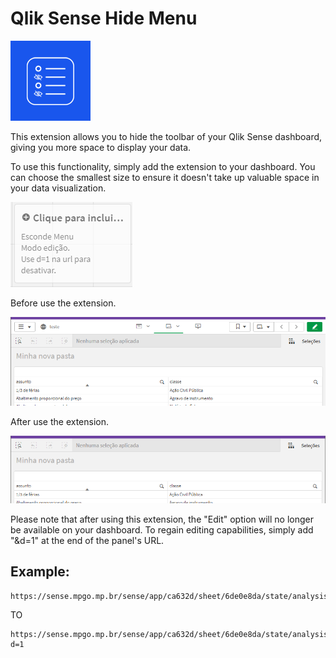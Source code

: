 # Qlik Sense Hide Menu

![Qlik Sense Hide Menu](icon-256x256.png)

This extension allows you to hide the toolbar of your Qlik Sense dashboard, giving you more space to display your data.

To use this functionality, simply add the extension to your dashboard. You can choose the smallest size to ensure it doesn't take up valuable space in your data visualization.

![Qlik Sense Hide Menu](img/img1.PNG)

Before use the extension.

![Qlik Sense Hide Menu](img/tool0.PNG)

After use the extension.

![Qlik Sense Hide Menu](img/tool1.PNG)

Please note that after using this extension, the "Edit" option will no longer be available on your dashboard. To regain editing capabilities, simply add "&d=1" at the end of the panel's URL.

## Example:

```
https://sense.mpgo.mp.br/sense/app/ca632d/sheet/6de0e8da/state/analysis
```

TO

```
https://sense.mpgo.mp.br/sense/app/ca632d/sheet/6de0e8da/state/analysis?d=1
```